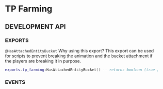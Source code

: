 # TP Farming

## DEVELOPMENT API

### EXPORTS

`@HasAttachedEntityBucket`
Why using this export? This export can be used for scripts to prevent breaking the animation and the bucket attachment if the players are breaking it in purpose.

```lua
exports.tp_farming:HasAttachedEntityBucket() -- returns boolean (true / false) and the entity id if boolean is true.
```

### EVENTS

